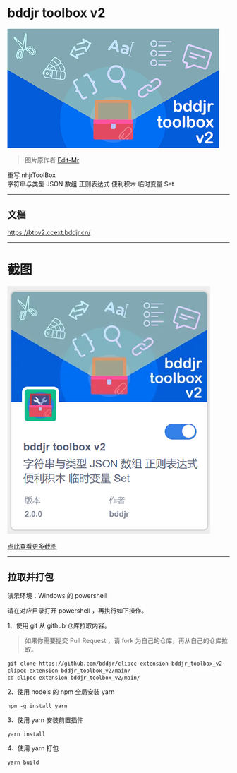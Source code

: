 # bddjr toolbox v2

![./assets/icon.png](./assets/icon.png)  

> 图片原作者 [Edit-Mr](https://github.com/Edit-Mr)  

重写 nhjrToolBox  
字符串与类型 JSON 数组 正则表达式 便利积木 临时变量 Set  

***
## 文档
<https://btbv2.ccext.bddjr.cn/>

***
# 截图

![./README-pic/屏幕截图%202023-06-27%20132309.png](./README-pic/屏幕截图%202023-06-27%20132309.png)

[点此查看更多截图](./README-pic/README.md)

***
## 拉取并打包

演示环境：Windows 的 powershell  

请在对应目录打开 powershell ，再执行如下操作。  

1、使用 git 从 github 仓库拉取内容。  
> 如果你需要提交 Pull Request ，请 fork 为自己的仓库，再从自己的仓库拉取。
```
git clone https://github.com/bddjr/clipcc-extension-bddjr_toolbox_v2 clipcc-extension-bddjr_toolbox_v2/main/
cd clipcc-extension-bddjr_toolbox_v2/main/
```

2、使用 nodejs 的 npm 全局安装 yarn  
```
npm -g install yarn
```

3、使用 yarn 安装前置插件
```
yarn install
```

4、使用 yarn 打包
```
yarn build
```
